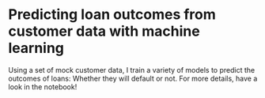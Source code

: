 # Predicting loan outcomes from customer data with machine learning

Using a set of mock customer data, I train a variety of models to predict the outcomes of loans: Whether they will default or not.
For more details, have a look in the notebook!
